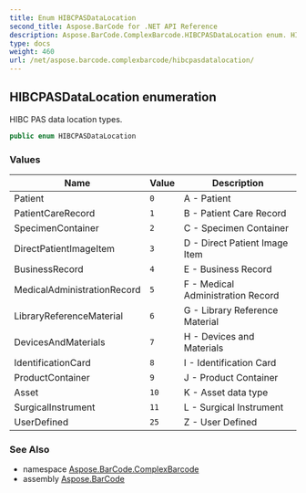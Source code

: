 ```yaml
---
title: Enum HIBCPASDataLocation
second_title: Aspose.BarCode for .NET API Reference
description: Aspose.BarCode.ComplexBarcode.HIBCPASDataLocation enum. HIBC PAS data location types
type: docs
weight: 460
url: /net/aspose.barcode.complexbarcode/hibcpasdatalocation/
---
```

## HIBCPASDataLocation enumeration

HIBC PAS data location types.

```csharp
public enum HIBCPASDataLocation
```

### Values

| Name | Value | Description |
| --- | --- | --- |
| Patient | `0` | A - Patient |
| PatientCareRecord | `1` | B - Patient Care Record |
| SpecimenContainer | `2` | C - Specimen Container |
| DirectPatientImageItem | `3` | D - Direct Patient Image Item |
| BusinessRecord | `4` | E - Business Record |
| MedicalAdministrationRecord | `5` | F - Medical Administration Record |
| LibraryReferenceMaterial | `6` | G - Library Reference Material |
| DevicesAndMaterials | `7` | H - Devices and Materials |
| IdentificationCard | `8` | I - Identification Card |
| ProductContainer | `9` | J - Product Container |
| Asset | `10` | K - Asset data type |
| SurgicalInstrument | `11` | L - Surgical Instrument |
| UserDefined | `25` | Z - User Defined |

### See Also

* namespace [Aspose.BarCode.ComplexBarcode](../../aspose.barcode.complexbarcode/)
* assembly [Aspose.BarCode](../../)


